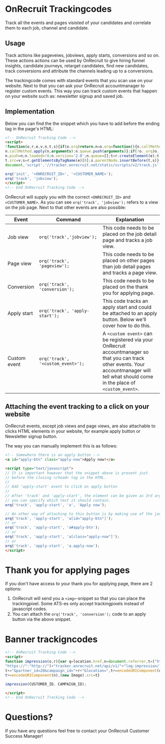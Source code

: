 # OnRecruit Trackingcodes

Track all the events and pages visisted of your candidates and correlate them to each job, channel and candidate.

## Usage
Track actions like pageveiws, jobviews, apply starts, conversions and so on. These actions actions can be used by OnRecruit to give hiring funnel insights, candidate journeys, retarget candidates, find new candidates, track conversions and attribute the channels leading up to a conversions.

The trackingcode comes with standard events that you scan use on your website. Next to that you can ask your OnRecruit accountmanager to register custom events. This way you can track custom events that happen on your website such as: newsletter signup and saved job.

## Implementation

Below you can find the the snippet which you have to add before the ending *</head>* tag in the page's HTML:
```html
<!-- OnRecruit Tracking Code -->
<script>
!function(o,r,e,v,n,t,s){if(o.orq)return;n=o.orq=function(){n.callMethod?
n.callMethod.apply(n,arguments):n.queue.push(arguments)};if(!o._orq)o._orq=n;
n.push=n;n.loaded=!0;n.version='2.0';n.queue=[];t=r.createElement(e);t.async=!0;
t.src=v;s=r.getElementsByTagName(e)[0];s.parentNode.insertBefore(t,s)}(window,
document,'script','//tracker.onrecruit.net/static/scripts/v2/track.js');

orq('init', '<ONRECRUIT_ID>', '<CUSTOMER_NAME>');
orq('track', 'jobview');
</script>
<!-- End OnRecruit Tracking Code -->
```

OnRecruit will supply you with the correct `<ONRECRUIT_ID>` and `<CUSTOMER_NAME>`. As you can see `orq('track', 'jobview');` refers to a view on the job page. Next to that other events are also possible:

|Event|Command|Explanation|
|-----|-------|-----------|
|Job view|`orq('track','jobview');`|This code needs to be placed on the job detail page and tracks a job view.|
|Page view|`orq('track', 'pageview');`|This code needs to be placed on other pages than job detail pages and tracks a page view.|
|Conversion|`orq('track', 'conversion');`|This code needs to be placed on the thank you for applying page.|
|Apply start|`orq('track', 'apply-start');`|This code tracks an apply start and could be attached to an apply button. Below we'll cover how to do this.|
|Custom event|`orq('track', '<custom_event>');`|A `<custom event>` can be registered via your OnRecruit accountmanager so that you can track other events. Your accountmanager will tell what should come in the place of `<custom_event>`.

## Attaching the event tracking to a click on your website
OnRecruit events, except job views and page views, are also attachable to clicks HTML elements in your website, for example apply button or Newsletter signup button.

The way you can manually implement this is as follows:
```html
<!-- Somewhere there is an apply button -->
<a id="apply-btn" class="apply-now">Apply now!</a>

<script type="text/javascript">
// It is important however that the snippet above is present just 
// before the closing </head> tag in the HTML.
//
// Add 'apply-start' event to click on apply button
//
// After 'track' and 'apply-start', the element can be given as 3rd argument. As 4th argument 
// you can specify which text it should contain.
orq('track', 'apply-start', 'a', 'Apply now');

// An other way of attaching to this button is by making use of the javascript query selector:
orq('track', 'apply-start', 'a[id="apply-btn"]');
// or
orq('track', 'apply-start', 'a#apply-btn');
// or
orq('track', 'apply-start', 'a[class="apply-now"]');
// or
orq('track', 'apply-start', 'a.apply-now');
</script>
```

# Thank you for applying pages
If you don't have access to your thank you for applying page, there are 2 options:
1. OnRecruit will send you a `<img>`-snippet so that you can place the trackingpixel. Some ATS-es only accept trackingpixels instead of javascript codes.
2. You can attach the `orq('track', 'conversion');` code to an apply button via the above snippet.

# Banner trackigncodes
```html
<!-- OnRecruit Tracking Code -->
<script>
function impression(o,r){var q=location.href,n=document.referrer,t=("https:"==location.protocol?
"https://":"http://")+"tracker.onrecruit.net/api/v1/"+"log-impression/?customer_id="+o;
t+="&partner_id=28&campaign_id="+r+"&location=",t+=encodeURIComponent(q)+"&referer=",
t+=encodeURIComponent(n),(new Image).src=t}

impression(CUSTOMER_ID, CAMPAIGN_ID);

</script>
<!-- End OnRecruit Tracking Code -->

```

# Questions?
If you have any questions feel free to contact your OnRecruit Customer Success Manager!
